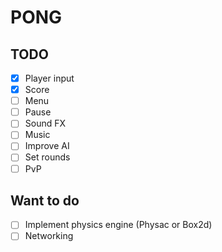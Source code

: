 # PONG

## TODO

 - [x] Player input
 - [x] Score
 - [ ] Menu
 - [ ] Pause
 - [ ] Sound FX
 - [ ] Music
 - [ ] Improve AI
 - [ ] Set rounds
 - [ ] PvP

## Want to do

- [ ] Implement physics engine (Physac or Box2d)
- [ ] Networking
